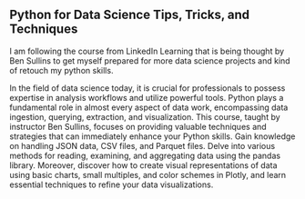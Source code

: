 ## Python for Data Science Tips, Tricks, and Techniques
I am following the course from LinkedIn Learning that is being thought by Ben Sullins to get myself prepared for more data science projects and kind of retouch my python skills.  

In the field of data science today, it is crucial for professionals to possess expertise in analysis workflows and utilize powerful tools. Python plays a fundamental role in almost every aspect of data work, encompassing data ingestion, querying, extraction, and visualization. This course, taught by instructor Ben Sullins, focuses on providing valuable techniques and strategies that can immediately enhance your Python skills. Gain knowledge on handling JSON data, CSV files, and Parquet files. Delve into various methods for reading, examining, and aggregating data using the pandas library. Moreover, discover how to create visual representations of data using basic charts, small multiples, and color schemes in Plotly, and learn essential techniques to refine your data visualizations.
